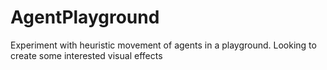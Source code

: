 # AgentPlayground
Experiment with heuristic movement of agents in a playground. Looking to create some interested visual effects
